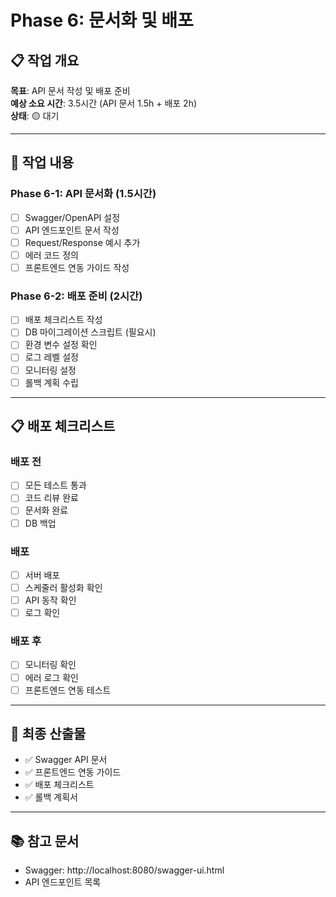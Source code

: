 # Phase 6: 문서화 및 배포

## 📋 작업 개요

**목표**: API 문서 작성 및 배포 준비  
**예상 소요 시간**: 3.5시간 (API 문서 1.5h + 배포 2h)  
**상태**: 🟡 대기

---

## 🎯 작업 내용

### Phase 6-1: API 문서화 (1.5시간)
- [ ] Swagger/OpenAPI 설정
- [ ] API 엔드포인트 문서 작성
- [ ] Request/Response 예시 추가
- [ ] 에러 코드 정의
- [ ] 프론트엔드 연동 가이드 작성

### Phase 6-2: 배포 준비 (2시간)
- [ ] 배포 체크리스트 작성
- [ ] DB 마이그레이션 스크립트 (필요시)
- [ ] 환경 변수 설정 확인
- [ ] 로그 레벨 설정
- [ ] 모니터링 설정
- [ ] 롤백 계획 수립

---

## 📋 배포 체크리스트

### 배포 전
- [ ] 모든 테스트 통과
- [ ] 코드 리뷰 완료
- [ ] 문서화 완료
- [ ] DB 백업

### 배포
- [ ] 서버 배포
- [ ] 스케줄러 활성화 확인
- [ ] API 동작 확인
- [ ] 로그 확인

### 배포 후
- [ ] 모니터링 확인
- [ ] 에러 로그 확인
- [ ] 프론트엔드 연동 테스트

---

## 🎯 최종 산출물

- ✅ Swagger API 문서
- ✅ 프론트엔드 연동 가이드
- ✅ 배포 체크리스트
- ✅ 롤백 계획서

---

## 📚 참고 문서

- Swagger: http://localhost:8080/swagger-ui.html
- API 엔드포인트 목록
